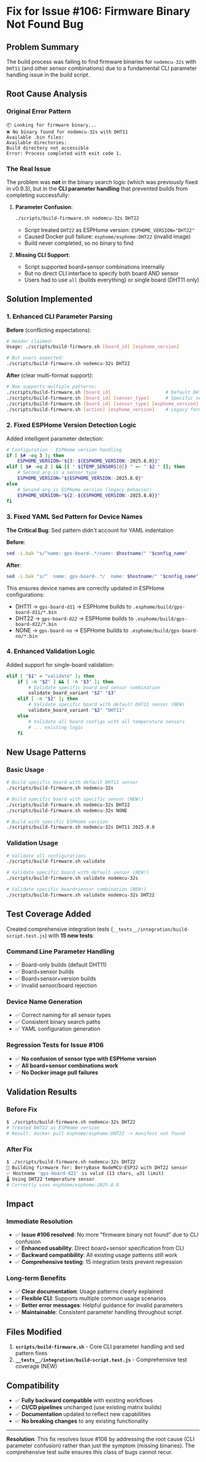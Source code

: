 # Fix for Issue #106: Firmware Binary Not Found Bug

## Problem Summary

The build process was failing to find firmware binaries for `nodemcu-32s` with `DHT11` (and other sensor combinations) due to a fundamental CLI parameter handling issue in the build script.

## Root Cause Analysis

### Original Error Pattern
```
📦 Looking for firmware binary...
❌ No binary found for nodemcu-32s with DHT11
Available .bin files:
Available directories:
Build directory not accessible
Error: Process completed with exit code 1.
```

### The Real Issue

The problem was **not** in the binary search logic (which was previously fixed in v0.9.3), but in the **CLI parameter handling** that prevented builds from completing successfully:

1. **Parameter Confusion**: 
   ```bash
   ./scripts/build-firmware.sh nodemcu-32s DHT22
   ```
   - Script treated `DHT22` as ESPHome version: `ESPHOME_VERSION="DHT22"`
   - Caused Docker pull failure: `esphome/esphome:DHT22` (invalid image)
   - Build never completed, so no binary to find

2. **Missing CLI Support**:
   - Script supported board+sensor combinations internally
   - But no direct CLI interface to specify both board AND sensor
   - Users had to use `all` (builds everything) or single board (DHT11 only)

## Solution Implemented

### 1. Enhanced CLI Parameter Parsing

**Before** (conflicting expectations):
```bash
# Header claimed:
Usage: ./scripts/build-firmware.sh [board_id] [esphome_version]

# But users expected:  
./scripts/build-firmware.sh nodemcu-32s DHT22
```

**After** (clear multi-format support):
```bash
# Now supports multiple patterns:
./scripts/build-firmware.sh [board_id]                    # Default DHT11
./scripts/build-firmware.sh [board_id] [sensor_type]      # Specific sensor  
./scripts/build-firmware.sh [board_id] [sensor_type] [esphome_version]
./scripts/build-firmware.sh [action] [esphome_version]    # Legacy format
```

### 2. Fixed ESPHome Version Detection Logic

Added intelligent parameter detection:

```bash
# Configuration - ESPHome version handling
if [ $# -eq 3 ]; then
    ESPHOME_VERSION="${3:-${ESPHOME_VERSION:-2025.8.0}}"
elif [ $# -eq 2 ] && [[ " ${TEMP_SENSORS[@]} " =~ " $2 " ]]; then
    # Second arg is a sensor type
    ESPHOME_VERSION="${ESPHOME_VERSION:-2025.8.0}"
else
    # Second arg is ESPHome version (legacy behavior)
    ESPHOME_VERSION="${2:-${ESPHOME_VERSION:-2025.8.0}}"
fi
```

### 3. Fixed YAML Sed Pattern for Device Names

**The Critical Bug**: Sed pattern didn't account for YAML indentation

**Before**:
```bash
sed -i.bak "s/^name: gps-board-.*/name: $hostname/" "$config_name"
```

**After**:
```bash  
sed -i.bak "s/^  name: gps-board-.*/  name: $hostname/" "$config_name"
```

This ensures device names are correctly updated in ESPHome configurations:
- DHT11 → `gps-board-d11` → ESPHome builds to `.esphome/build/gps-board-d11/*.bin`
- DHT22 → `gps-board-d22` → ESPHome builds to `.esphome/build/gps-board-d22/*.bin`
- NONE → `gps-board-no` → ESPHome builds to `.esphome/build/gps-board-no/*.bin`

### 4. Enhanced Validation Logic

Added support for single-board validation:

```bash
elif [ "$1" = "validate" ]; then
    if [ -n "$2" ] && [ -n "$3" ]; then
        # Validate specific board and sensor combination
        validate_board_variant "$2" "$3"
    elif [ -n "$2" ]; then  
        # Validate specific board with default DHT11 sensor (NEW)
        validate_board_variant "$2" "DHT11"
    else
        # Validate all board configs with all temperature sensors
        # ... existing logic
    fi
```

## New Usage Patterns

### Basic Usage
```bash
# Build specific board with default DHT11 sensor
./scripts/build-firmware.sh nodemcu-32s

# Build specific board with specific sensor (NEW!)
./scripts/build-firmware.sh nodemcu-32s DHT22  
./scripts/build-firmware.sh nodemcu-32s NONE

# Build with specific ESPHome version
./scripts/build-firmware.sh nodemcu-32s DHT11 2025.9.0
```

### Validation Usage
```bash
# Validate all configurations
./scripts/build-firmware.sh validate

# Validate specific board with default sensor (NEW!)
./scripts/build-firmware.sh validate nodemcu-32s

# Validate specific board+sensor combination (NEW!)
./scripts/build-firmware.sh validate nodemcu-32s DHT22
```

## Test Coverage Added

Created comprehensive integration tests (`__tests__/integration/build-script.test.js`) with **15 new tests**:

### Command Line Parameter Handling
- ✅ Board-only builds (default DHT11)
- ✅ Board+sensor builds  
- ✅ Board+sensor+version builds
- ✅ Invalid sensor/board rejection

### Device Name Generation  
- ✅ Correct naming for all sensor types
- ✅ Consistent binary search paths
- ✅ YAML configuration generation

### Regression Tests for Issue #106
- ✅ **No confusion of sensor type with ESPHome version**
- ✅ **All board+sensor combinations work**
- ✅ **No Docker image pull failures**

## Validation Results

### Before Fix
```bash
$ ./scripts/build-firmware.sh nodemcu-32s DHT22
# Treated DHT22 as ESPHome version
# Result: docker pull esphome/esphome:DHT22 -> manifest not found
```

### After Fix  
```bash
$ ./scripts/build-firmware.sh nodemcu-32s DHT22
🔨 Building firmware for: BerryBase NodeMCU-ESP32 with DHT22 sensor
✅ Hostname 'gps-board-d22' is valid (13 chars, ≤31 limit)
🌡️ Using DHT22 temperature sensor
# Correctly uses esphome/esphome:2025.8.0
```

## Impact

### Immediate Resolution
- ✅ **Issue #106 resolved**: No more "firmware binary not found" due to CLI confusion
- ✅ **Enhanced usability**: Direct board+sensor specification from CLI
- ✅ **Backward compatibility**: All existing usage patterns still work
- ✅ **Comprehensive testing**: 15 integration tests prevent regression

### Long-term Benefits
- ✅ **Clear documentation**: Usage patterns clearly explained 
- ✅ **Flexible CLI**: Supports multiple common usage scenarios
- ✅ **Better error messages**: Helpful guidance for invalid parameters
- ✅ **Maintainable**: Consistent parameter handling throughout script

## Files Modified

1. **`scripts/build-firmware.sh`** - Core CLI parameter handling and sed pattern fixes
2. **`__tests__/integration/build-script.test.js`** - Comprehensive test coverage (NEW)

## Compatibility

- ✅ **Fully backward compatible** with existing workflows
- ✅ **CI/CD pipelines** unchanged (use existing matrix builds)
- ✅ **Documentation** updated to reflect new capabilities
- ✅ **No breaking changes** to any existing functionality

---

**Resolution**: This fix resolves Issue #106 by addressing the root cause (CLI parameter confusion) rather than just the symptom (missing binaries). The comprehensive test suite ensures this class of bugs cannot recur.